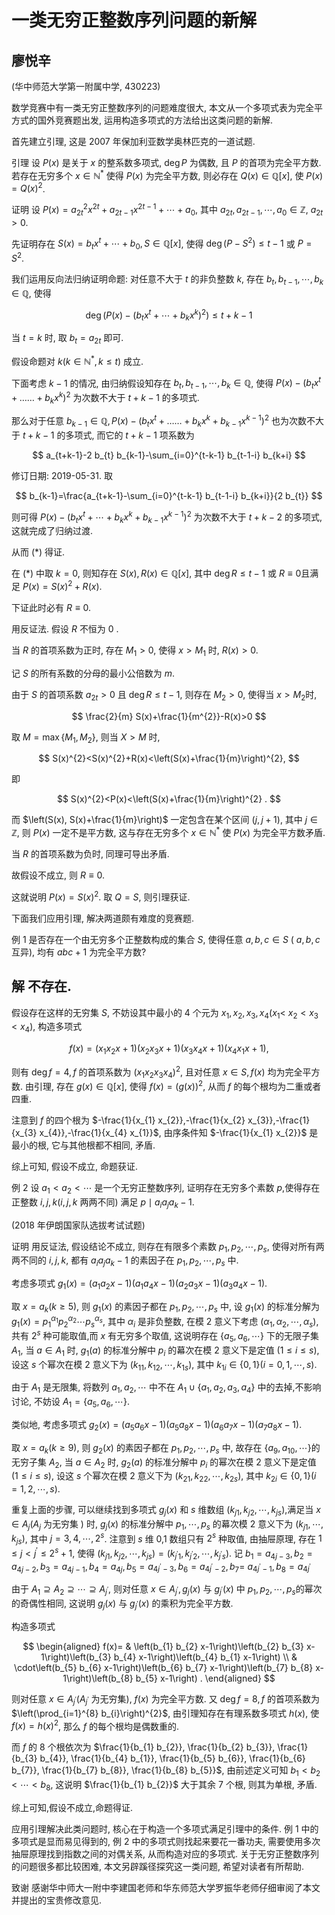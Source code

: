 # 一类无穷正整数序列问题的新解 

## 廖悦辛

(华中师范大学第一附属中学, 430223)

数学竞赛中有一类无穷正整数序列的问题难度很大, 本文从一个多项式表为完全平方式的国外竞赛题出发, 运用构造多项式的方法给出这类问题的新解.

首先建立引理, 这是 2007 年保加利亚数学奥林匹克的一道试题.

引理 设 $P(x)$ 是关于 $x$ 的整系数多项式, $\operatorname{deg} P$ 为偶数, 且 $P$ 的首项为完全平方数. 若存在无穷多个 $x \in \mathbb{N}^{*}$ 使得 $P(x)$ 为完全平方数, 则必存在 $Q(x) \in \mathbb{Q}[x]$, 使 $P(x)=Q(x)^{2}$.

证明 设 $P(x)=a_{2 t}^{2} x^{2 t}+a_{2 t-1} x^{2 t-1}+\cdots+a_{0}$, 其中 $a_{2 t}, a_{2 t-1}, \cdots, a_{0} \in \mathbb{Z}$, $a_{2 t}>0$.

先证明存在 $S(x)=b_{t} x^{t}+\cdots+b_{0}, S \in \mathbb{Q}[x]$, 使得 $\operatorname{deg}\left(P-S^{2}\right) \leq t-1$ 或 $P=S^{2}$.

我们运用反向法归纳证明命题: 对任意不大于 $t$ 的非负整数 $k$, 存在 $b_{t}, b_{t-1}, \cdots, b_{k} \in \mathbb{Q}$, 使得

$$
\operatorname{deg}\left(P(x)-\left(b_{t} x^{t}+\cdots+b_{k} x^{k}\right)^{2}\right) \leq t+k-1
$$

当 $t=k$ 时, 取 $b_{t}=a_{2 t}$ 即可.

假设命题对 $k\left(k \in \mathbb{N}^{*}, k \leq t\right)$ 成立.

下面考虑 $k-1$ 的情况, 由归纳假设知存在 $b_{t}, b_{t-1}, \cdots, b_{k} \in \mathbb{Q}$, 使得 $P(x)-\left(b_{t} x^{t}+\ldots \ldots+b_{k} x^{k}\right)^{2}$ 为次数不大于 $t+k-1$ 的多项式.

那么对于任意 $b_{k-1} \in \mathbb{Q}, P(x)-\left(b_{t} x^{t}+\ldots \ldots+b_{k} x^{k}+b_{k-1} x^{k-1}\right)^{2}$ 也为次数不大于 $t+k-1$ 的多项式, 而它的 $t+k-1$ 项系数为

$$
a_{t+k-1}-2 b_{t} b_{k-1}-\sum_{i=0}^{t-k-1} b_{t-1-i} b_{k+i}
$$

修订日期: 2019-05-31.
取

$$
b_{k-1}=\frac{a_{t+k-1}-\sum_{i=0}^{t-k-1} b_{t-1-i} b_{k+i}}{2 b_{t}}
$$

则可得 $P(x)-\left(b_{t} x^{t}+\cdots+b_{k} x^{k}+b_{k-1} x^{k-1}\right)^{2}$ 为次数不大于 $t+k-2$ 的多项式,这就完成了归纳过渡.

从而 $(*)$ 得证.

在 $(*)$ 中取 $k=0$, 则知存在 $S(x), R(x) \in \mathbb{Q}[x]$, 其中 $\operatorname{deg} R \leq t-1$ 或 $R \equiv 0$且满足 $P(x)=S(x)^{2}+R(x)$.

下证此时必有 $R \equiv 0$.

用反证法. 假设 $R$ 不恒为 0 .

当 $R$ 的首项系数为正时, 存在 $M_{1}>0$, 使得 $x>M_{1}$ 时, $R(x)>0$.

记 $S$ 的所有系数的分母的最小公倍数为 $m$.

由于 $S$ 的首项系数 $a_{2 t}>0$ 且 $\operatorname{deg} R \leq t-1$, 则存在 $M_{2}>0$, 使得当 $x>M_{2}$时,

$$
\frac{2}{m} S(x)+\frac{1}{m^{2}}-R(x)>0
$$

取 $M=\max \left\{M_{1}, M_{2}\right\}$, 则当 $X>M$ 时,

$$
S(x)^{2}<S(x)^{2}+R(x)<\left(S(x)+\frac{1}{m}\right)^{2},
$$

即

$$
S(x)^{2}<P(x)<\left(S(x)+\frac{1}{m}\right)^{2} .
$$

而 $\left(S(x), S(x)+\frac{1}{m}\right)$ 一定包含在某个区间 $(j, j+1)$, 其中 $j \in \mathbb{Z}$, 则 $P(x)$ 一定不是平方数, 这与存在无穷多个 $x \in \mathbb{N}^{*}$ 使 $P(x)$ 为完全平方数矛盾.

当 $R$ 的首项系数为负时, 同理可导出矛盾.

故假设不成立, 则 $R \equiv 0$.

这就说明 $P(x)=S(x)^{2}$. 取 $Q=S$, 则引理获证.

下面我们应用引理, 解决两道颇有难度的竞赛题.

例 1 是否存在一个由无穷多个正整数构成的集合 $S$, 使得任意 $a, b, c \in S$ ( $a, b, c$ 互异), 均有 $a b c+1$ 为完全平方数?

## 解 不存在.

假设存在这样的无穷集 $S$, 不妨设其中最小的 4 个元为 $x_{1}, x_{2}, x_{3}, x_{4}\left(x_{1}<\right.$ $\left.x_{2}<x_{3}<x_{4}\right)$, 构造多项式

$$
f(x)=\left(x_{1} x_{2} x+1\right)\left(x_{2} x_{3} x+1\right)\left(x_{3} x_{4} x+1\right)\left(x_{4} x_{1} x+1\right),
$$

则有 $\operatorname{deg} f=4, f$ 的首项系数为 $\left(x_{1} x_{2} x_{3} x_{4}\right)^{2}$, 且对任意 $x \in S, f(x)$ 均为完全平方数. 由引理, 存在 $g(x) \in \mathbb{Q}[x]$, 使得 $f(x)=(g(x))^{2}$, 从而 $f$ 的每个根均为二重或者四重.

注意到 $f$ 的四个根为 $-\frac{1}{x_{1} x_{2}},-\frac{1}{x_{2} x_{3}},-\frac{1}{x_{3} x_{4}},-\frac{1}{x_{4} x_{1}}$, 由序条件知 $-\frac{1}{x_{1} x_{2}}$ 是最小的根, 它与其他根都不相同, 矛盾.

综上可知, 假设不成立, 命题获证.

例 2 设 $a_{1}<a_{2}<\cdots$ 是一个无穷正整数序列, 证明存在无穷多个素数 $p$,使得存在正整数 $i, j, k\left(i, j, k\right.$ 两两不同) 满足 $p \mid a_{i} a_{j} a_{k}-1$.

(2018 年伊朗国家队选拔考试试题)

证明 用反证法, 假设结论不成立, 则存在有限多个素数 $p_{1}, p_{2}, \cdots, p_{s}$, 使得对所有两两不同的 $i, j, k$, 都有 $a_{i} a_{j} a_{k}-1$ 的素因子在 $p_{1}, p_{2}, \cdots, p_{s}$ 中.

考虑多项式 $g_{1}(x)=\left(a_{1} a_{2} x-1\right)\left(a_{1} a_{4} x-1\right)\left(a_{2} a_{3} x-1\right)\left(a_{3} a_{4} x-1\right)$.

取 $x=a_{k}(k \geq 5)$, 则 $g_{1}(x)$ 的素因子都在 $p_{1}, p_{2}, \cdots, p_{s}$ 中, 设 $g_{1}(x)$ 的标准分解为 $g_{1}(x)=p_{1}^{\alpha_{1}} p_{2}^{\alpha_{2}} \cdots p_{s}^{\alpha_{s}}$, 其中 $\alpha_{i}$ 是非负整数, 在模 2 意义下考虑 $\left(\alpha_{1}, \alpha_{2}, \cdots, \alpha_{s}\right)$, 共有 $2^{s}$ 种可能取值,而 $x$ 有无穷多个取值, 这说明存在 $\left\{a_{5}, a_{6}, \cdots\right\}$ 下的无限子集 $A_{1}$, 当 $a \in A_{1}$ 时, $g_{1}(a)$ 的标准分解中 $p_{i}$ 的幕次在模 2 意义下是定值 $(1 \leq i \leq s)$, 设这 $s$ 个幂次在模 2 意义下为 $\left(k_{11}, k_{12}, \cdots, k_{1 s}\right)$, 其中 $k_{1 i} \in\{0,1\}(i=0,1, \cdots, s)$.

由于 $A_{1}$ 是无限集, 将数列 $a_{1}, a_{2}, \cdots$ 中不在 $A_{1} \cup\left\{a_{1}, a_{2}, a_{3}, a_{4}\right\}$ 中的去掉,不影响讨论, 不妨设 $A_{1}=\left\{a_{5}, a_{6}, \cdots\right\}$.

类似地, 考虑多项式 $g_{2}(x)=\left(a_{5} a_{6} x-1\right)\left(a_{5} a_{8} x-1\right)\left(a_{6} a_{7} x-1\right)\left(a_{7} a_{8} x-1\right)$.

取 $x=a_{k}(k \geq 9)$, 则 $g_{2}(x)$ 的素因子都在 $p_{1}, p_{2}, \cdots, p_{s}$ 中, 故存在 $\left\{a_{9}, a_{10}, \cdots\right\}$的无穷子集 $A_{2}$, 当 $a \in A_{2}$ 时, $g_{2}(a)$ 的标准分解中 $p_{i}$ 的幂次在模 2 意义下是定值 $(1 \leq i \leq s)$, 设这 $s$ 个幂次在模 2 意义下为 $\left(k_{21}, k_{22}, \cdots, k_{2 s}\right)$, 其中 $k_{2 i} \in\{0,1\}(i=1,2, \cdots, s)$.

重复上面的步骤, 可以继续找到多项式 $g_{j}(x)$ 和 $s$ 维数组 $\left(k_{j 1}, k_{j 2}, \cdots, k_{j s}\right)$,满足当 $x \in A_{j}\left(A_{j}\right.$ 为无穷集 $)$ 时, $g_{j}(x)$ 的标准分解中 $p_{1}, \cdots, p_{s}$ 的幕次模 2 意义下为 $\left(k_{j 1}, \cdots, k_{j s}\right)$, 其中 $j=3,4, \cdots, 2^{s}$. 注意到 $s$ 维 0,1 数组只有 $2^{s}$ 种取值, 由抽屉原理, 存在 $1 \leq j<j^{\prime} \leq 2^{s}+1$, 使得 $\left(k_{j 1}, k_{j 2}, \cdots, k_{j s}\right)=\left(k_{j^{\prime} 1}, k_{j^{\prime} 2}, \cdots, k_{j^{\prime} s}\right)$.
记 $b_{1}=a_{4 j-3}, b_{2}=a_{4 j-2}, b_{3}=a_{4 j-1}, b_{4}=a_{4 j}, b_{5}=a_{4 j^{\prime}-3}, b_{6}=a_{4 j^{\prime}-2}, b_{7}=$ $a_{4 j^{\prime}-1}, b_{8}=a_{4 j^{\prime}}$

由于 $A_{1} \supseteq A_{2} \supseteq \cdots \supseteq A_{j^{\prime}}$, 则对任意 $x \in A_{j^{\prime}}, g_{j}(x)$ 与 $g_{j^{\prime}}(x)$ 中 $p_{1}, p_{2}, \cdots, p_{s}$的幂次的奇偶性相同, 这说明 $g_{j}(x)$ 与 $g_{j^{\prime}}(x)$ 的乘积为完全平方数.

构造多项式

$$
\begin{aligned}
f(x)= & \left(b_{1} b_{2} x-1\right)\left(b_{2} b_{3} x-1\right)\left(b_{3} b_{4} x-1\right)\left(b_{4} b_{1} x-1\right) \\
& \cdot\left(b_{5} b_{6} x-1\right)\left(b_{6} b_{7} x-1\right)\left(b_{7} b_{8} x-1\right)\left(b_{8} b_{5} x-1\right) .
\end{aligned}
$$

则对任意 $x \in A_{j^{\prime}}\left(A_{j^{\prime}}\right.$ 为无穷集), $f(x)$ 为完全平方数. 又 $\operatorname{deg} f=8, f$ 的首项系数为 $\left(\prod_{i=1}^{8} b_{i}\right)^{2}$, 由引理知存在有理系数多项式 $h(x)$, 使 $f(x)=h(x)^{2}$, 那么 $f$ 的每个根均是偶数重的.

而 $f$ 的 8 个根依次为 $\frac{1}{b_{1} b_{2}}, \frac{1}{b_{2} b_{3}}, \frac{1}{b_{3} b_{4}}, \frac{1}{b_{4} b_{1}}, \frac{1}{b_{5} b_{6}}, \frac{1}{b_{6} b_{7}}, \frac{1}{b_{7} b_{8}}, \frac{1}{b_{8} b_{5}}$, 由前述定义可知 $b_{1}<b_{2}<\cdots<b_{8}$, 这说明 $\frac{1}{b_{1} b_{2}}$ 大于其余 7 个根, 则其为单根, 矛盾.

综上可知,假设不成立,命题得证.

应用引理解决此类问题时, 核心在于构造一个多项式满足引理中的条件. 例 1 中的多项式是显而易见得到的, 例 2 中的多项式则找起来要花一番功夫, 需要使用多次抽屉原理找到指数之间的对偶关系, 从而构造对应的多项式. 关于无穷正整数序列的问题很多都比较困难, 本文另辟蹊径探究这一类问题, 希望对读者有所帮助.

致谢 感谢华中师大一附中李建国老师和华东师范大学罗振华老师仔细审阅了本文并提出的宝贵修改意见.

